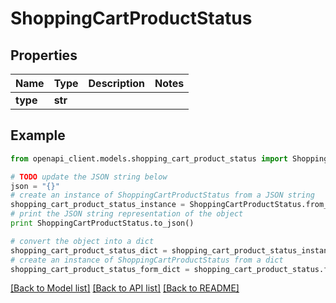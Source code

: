 # ShoppingCartProductStatus


## Properties
Name | Type | Description | Notes
------------ | ------------- | ------------- | -------------
**type** | **str** |  | 

## Example

```python
from openapi_client.models.shopping_cart_product_status import ShoppingCartProductStatus

# TODO update the JSON string below
json = "{}"
# create an instance of ShoppingCartProductStatus from a JSON string
shopping_cart_product_status_instance = ShoppingCartProductStatus.from_json(json)
# print the JSON string representation of the object
print ShoppingCartProductStatus.to_json()

# convert the object into a dict
shopping_cart_product_status_dict = shopping_cart_product_status_instance.to_dict()
# create an instance of ShoppingCartProductStatus from a dict
shopping_cart_product_status_form_dict = shopping_cart_product_status.from_dict(shopping_cart_product_status_dict)
```
[[Back to Model list]](../README.md#documentation-for-models) [[Back to API list]](../README.md#documentation-for-api-endpoints) [[Back to README]](../README.md)


